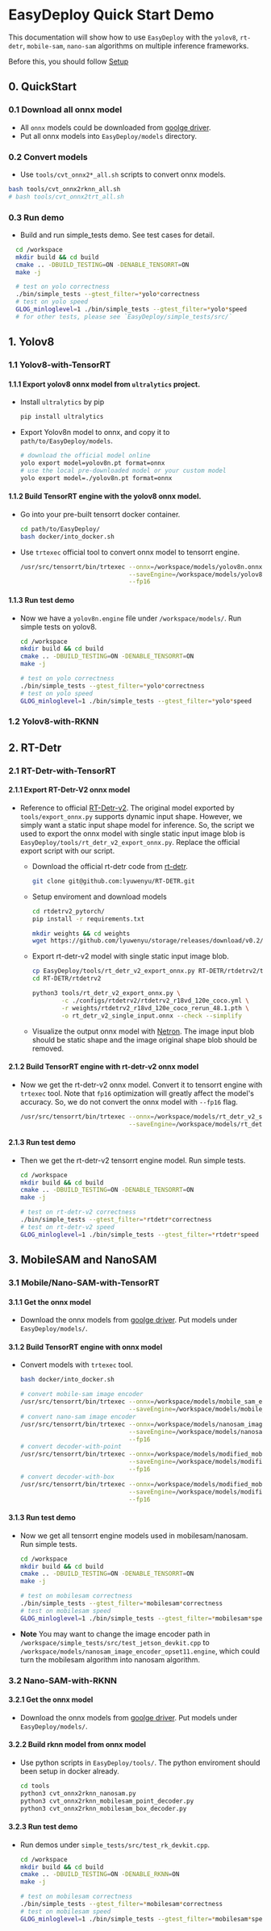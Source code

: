 # EasyDeploy Quick Start Demo

This documentation will show how to use `EasyDeploy` with the `yolov8`, `rt-detr`, `mobile-sam`, `nano-sam` algorithms on multiple inference frameworks.

Before this, you should follow [Setup](./EnviromentSetup.md)

## 0. QuickStart

### 0.1 Download all onnx model
  - All `onnx` models could be downloaded from [goolge driver](https://drive.google.com/drive/folders/1yVEOzo59aob_1uXwv343oeh0dTKuHT58?usp=drive_link).
  - Put all onnx models into `EasyDeploy/models` directory.

### 0.2 Convert models
  - Use `tools/cvt_onnx2*_all.sh` scripts to convert onnx models.
  ```bash
  bash tools/cvt_onnx2rknn_all.sh
  # bash tools/cvt_onnx2trt_all.sh
  ```
### 0.3 Run demo
  - Build and run simple_tests demo. See test cases for detail.
  ```bash
    cd /workspace
    mkdir build && cd build
    cmake .. -DBUILD_TESTING=ON -DENABLE_TENSORRT=ON
    make -j

    # test on yolo correctness
    ./bin/simple_tests --gtest_filter=*yolo*correctness
    # test on yolo speed
    GLOG_minloglevel=1 ./bin/simple_tests --gtest_filter=*yolo*speed
    # for other tests, please see `EasyDeploy/simple_tests/src/`
  ```



## 1. Yolov8

### 1.1 Yolov8-with-TensorRT

#### 1.1.1 Export yolov8 onnx model from `ultralytics` project.

  - Install `ultralytics` by pip
    ```bash
    pip install ultralytics
    ```

  - Export Yolov8n model to onnx, and copy it to `path/to/EasyDeploy/models`.
    ```bash
    # download the official model online
    yolo export model=yolov8n.pt format=onnx
    # use the local pre-downloaded model or your custom model
    yolo export model=./yolov8n.pt format=onnx
    ```

#### 1.1.2 Build TensorRT engine with the yolov8 onnx model.

  - Go into your pre-built tensorrt docker container.
    ```bash
    cd path/to/EasyDeploy/
    bash docker/into_docker.sh
    ```
  
  - Use `trtexec` official tool to convert onnx model to tensorrt engine.
    ```bash
    /usr/src/tensorrt/bin/trtexec --onnx=/workspace/models/yolov8n.onnx \
                                  --saveEngine=/workspace/models/yolov8n.engine \
                                  --fp16
    ```

#### 1.1.3 Run test demo
  - Now we have a `yolov8n.engine` file under `/workspace/models/`. Run simple tests on yolov8.
    ```bash
    cd /workspace
    mkdir build && cd build
    cmake .. -DBUILD_TESTING=ON -DENABLE_TENSORRT=ON
    make -j

    # test on yolo correctness
    ./bin/simple_tests --gtest_filter=*yolo*correctness
    # test on yolo speed
    GLOG_minloglevel=1 ./bin/simple_tests --gtest_filter=*yolo*speed
    ```


### 1.2 Yolov8-with-RKNN






## 2. RT-Detr

### 2.1 RT-Detr-with-TensorRT

#### 2.1.1 Export RT-Detr-V2 onnx model
  - Reference to official [RT-Detr-v2](https://github.com/lyuwenyu/RT-DETR/tree/main/rtdetrv2_pytorch). The original model exported by `tools/export_onnx.py` supports dynamic input shape. However, we simply want a static input shape model for inference. So, the script we used to export the onnx model with single static input image blob is `EasyDeploy/tools/rt_detr_v2_export_onnx.py`. Replace the official export script with our script.
    - Download the official rt-detr code from [rt-detr](https://github.com/lyuwenyu/RT-DETR/tree/main).
      ```bash
      git clone git@github.com:lyuwenyu/RT-DETR.git
      ```

    - Setup enviroment and download models
      ```bash
      cd rtdetrv2_pytorch/
      pip install -r requirements.txt

      mkdir weights && cd weights
      wget https://github.com/lyuwenyu/storage/releases/download/v0.2/rtdetrv2_r18vd_120e_coco_rerun_48.1.pth
      ```

    - Export rt-detr-v2 model with single static input image blob.
      ```bash
      cp EasyDeploy/tools/rt_detr_v2_export_onnx.py RT-DETR/rtdetrv2/tools/
      cd RT-DETR/rtdetrv2

      python3 tools/rt_detr_v2_export_onnx.py \
              -c ./configs/rtdetrv2/rtdetrv2_r18vd_120e_coco.yml \
              -r weights/rtdetrv2_r18vd_120e_coco_rerun_48.1.pth \
              -o rt_detr_v2_single_input.onnx --check --simplify
      ```

    - Visualize the output onnx model with [Netron](https://netron.app/). The image input blob should be static shape and the image original shape blob should be removed.

#### 2.1.2 Build TensorRT engine with rt-detr-v2 onnx model
  - Now we get the rt-detr-v2 onnx model. Convert it to tensorrt engine with `trtexec` tool. Note that `fp16` optimization will greatly affect the model's accuracy. So, we do not convert the onnx model with `--fp16` flag.
    ```bash
    /usr/src/tensorrt/bin/trtexec --onnx=/workspace/models/rt_detr_v2_single_input.onnx \
                                  --saveEngine=/workspace/models/rt_detr_v2_single_input.engine
    ```

#### 2.1.3 Run test demo
  - Then we get the rt-detr-v2 tensorrt engine model. Run simple tests.
    ```bash
    cd /workspace
    mkdir build && cd build
    cmake .. -DBUILD_TESTING=ON -DENABLE_TENSORRT=ON
    make -j

    # test on rt-detr-v2 correctness
    ./bin/simple_tests --gtest_filter=*rtdetr*correctness
    # test on rt-detr-v2 speed
    GLOG_minloglevel=1 ./bin/simple_tests --gtest_filter=*rtdetr*speed
    ```


## 3. MobileSAM and NanoSAM

### 3.1 Mobile/Nano-SAM-with-TensorRT

#### 3.1.1 Get the onnx model

  - Download the onnx models from [goolge driver](https://drive.google.com/drive/folders/1yVEOzo59aob_1uXwv343oeh0dTKuHT58?usp=drive_link). Put models under `EasyDeploy/models/`.

#### 3.1.2 Build TensorRT engine with onnx model
  - Convert models with `trtexec` tool.
    ```bash
    bash docker/into_docker.sh

    # convert mobile-sam image encoder
    /usr/src/tensorrt/bin/trtexec --onnx=/workspace/models/mobile_sam_encoder.onnx \
                                  --saveEngine=/workspace/models/mobile_sam_encoder.engine
    # convert nano-sam image encoder
    /usr/src/tensorrt/bin/trtexec --onnx=/workspace/models/nanosam_image_encoder_opset11.onnx \
                                  --saveEngine=/workspace/models/nanosam_image_encoder_opset11.engine \
                                  --fp16
    # convert decoder-with-point
    /usr/src/tensorrt/bin/trtexec --onnx=/workspace/models/modified_mobile_sam_point.onnx \
                                  --saveEngine=/workspace/models/modified_mobile_sam_point.engine \
                                  --fp16
    # convert decoder-with-box
    /usr/src/tensorrt/bin/trtexec --onnx=/workspace/models/modified_mobile_sam_box.onnx \
                                  --saveEngine=/workspace/models/modified_mobile_sam_box.engine \
                                  --fp16                   
    ```

#### 3.1.3 Run test demo
  - Now we get all tensorrt engine models used in mobilesam/nanosam. Run simple tests.
    ```bash
    cd /workspace
    mkdir build && cd build
    cmake .. -DBUILD_TESTING=ON -DENABLE_TENSORRT=ON
    make -j

    # test on mobilesam correctness
    ./bin/simple_tests --gtest_filter=*mobilesam*correctness
    # test on mobilesam speed
    GLOG_minloglevel=1 ./bin/simple_tests --gtest_filter=*mobilesam*speed
    ```

  - **Note** You may want to change the image encoder path in `/workspace/simple_tests/src/test_jetson_devkit.cpp` to `/workspace/models/nanosam_image_encoder_opset11.engine`, which could turn the mobilesam algorithm into nanosam algorithm.

### 3.2 Nano-SAM-with-RKNN

#### 3.2.1 Get the onnx model

  - Download the onnx models from [goolge driver](https://drive.google.com/drive/folders/1yVEOzo59aob_1uXwv343oeh0dTKuHT58?usp=drive_link). Put models under `EasyDeploy/models/`.

#### 3.2.2 Build rknn model from onnx model

  - Use python scripts in `EasyDeploy/tools/`. The python enviroment should been setup in docker already. 
    ```bash
    cd tools
    python3 cvt_onnx2rknn_nanosam.py
    python3 cvt_onnx2rknn_mobilesam_point_decoder.py
    python3 cvt_onnx2rknn_mobilesam_box_decoder.py
    ```

#### 3.2.3 Run test demo
  - Run demos under `simple_tests/src/test_rk_devkit.cpp`.
    ```bash
    cd /workspace
    mkdir build && cd build
    cmake .. -DBUILD_TESTING=ON -DENABLE_RKNN=ON
    make -j

    # test on mobilesam correctness
    ./bin/simple_tests --gtest_filter=*mobilesam*correctness
    # test on mobilesam speed
    GLOG_minloglevel=1 ./bin/simple_tests --gtest_filter=*mobilesam*speed
    ```